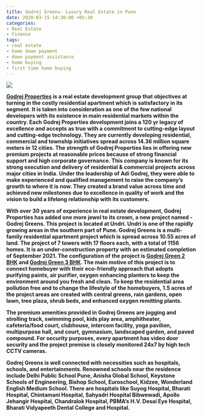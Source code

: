 ```yaml
---
title: Godrej Greens- Luxury Real Estate in Pune
date: 2020-03-15 14:30:00 +05:30
categories:
- Real Estate
- Finance
tags:
- real estate
- home down payment
- down payment assistance
- home buying
- first time home buying
---
```


**[![](https://lh3.googleusercontent.com/L7LwUVBrDnyvWVSGU0pC9NzR-o2n-KWS2kK7RR0dNphgsyr50d04hC11SnRGWevo7y1K2hw056KGOSgtp1YvNYkYqJusQtge2wNm7AGnRgHdpeuaFoa_7NIHix-c7NzwGujLmtLL)](https://homecapital.in/property/52/Godrej-Greens-2-BHK)**

**[Godrej Properties](https://homecapital.in/offering/developer/godrej-properties) is a real estate development group that objectives at turning in the costly residential apartment which is satisfactory in its segment. It is taken into consideration as one of the few national developers with its existence in main residential markets within the country. Each Godrej Properties development joins a 120 yr legacy of excellence and accepts as true with a commitment to cutting-edge layout and cutting-edge technology. They are currently developing residential, commercial and township initiatives spread across 14.36 million square meters in 12 cities. The strength of Godrej Properties lies in offering new premium projects at reasonable prices because of strong financial support and high corporate governance. This company is known for its strong execution and delivery of residential & commercial projects across major cities in India. Under the leadership of Adi Godrej, they were able to make experienced and qualified management to raise the company’s growth to where it is now. They created a brand value across time and achieved new milestones due to excellence in quality of work and the vision to build a lifelong relationship with its customers.**

**With over 30 years of experience in real estate development, Godrej Properties has added one more jewel to its crown, a new project named - Godrej Greens. This project is located at Undri. Undri is one of the rapidly growing areas in the southern part of Pune. Godrej Greens is a multi-family residential apartment project which is spread across 10.55 acres of land. The project of 7 towers with 17 floors each, with a total of 1156 homes. It is an under-construction property with an estimated completion of September 2021. The configuration of the project is [Godrej Green 2 BHK](https://homecapital.in/property/52/Godrej-Greens-2-BHK) and [Godrej Green 3 BHK](https://homecapital.in/property/53/Godrej-Greens-3-BHK). The main motive of this project is to connect homebuyer with their eco-friendly approach that adopts purifying paints, air purifier, oxygen enhancing planters to keep the environment around you fresh and clean. To keep the residential area pollution free and to change the lifestyle of the homebuyers, 1.5 acres of the project areas are created with central greens, rain gardens, open lawn, tree plaza, shrub beds, and enhanced oxygen remitting plants.**

**The premium amenities provided in Godrej Greens are jogging and strolling track, swimming pool, kids play area, amphitheater, cafeteria/food court, clubhouse, intercom facility, yoga pavilion, multipurpose hall, and court, gymnasium, landscaped garden, and paved compound. For security purposes, every apartment has video door security and the project premise is closely monitored 24x7 by high tech CCTV cameras.**

**Godrej Greens is well connected with necessities such as hospitals, schools, and entertainments. Renowned schools near the residence include Delhi Public School Pune, Anisha Global School, Keystone Schools of Engineering, Bishop School, Euroschool, Kidzee, Wonderland English Medium School. There are hospitals like Suyog Hospital, Bharati Hospital, Chintamani Hospital, Sahyadri Hospital Bibwewadi, Apollo Jehangir Hospital, Chandralok Hospital, PBMA’s H.V. Desai Eye Hospital, Bharati Vidyapeeth Dental College and Hospital.**